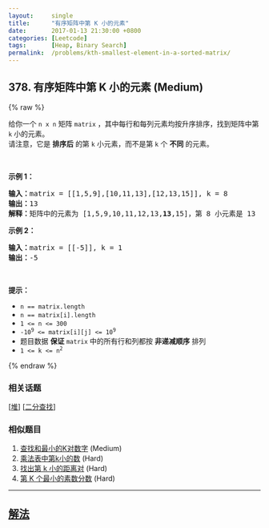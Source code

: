 ```yaml
---
layout:     single
title:      "有序矩阵中第 K 小的元素"
date:       2017-01-13 21:30:00 +0800
categories: [Leetcode]
tags:       [Heap, Binary Search]
permalink:  /problems/kth-smallest-element-in-a-sorted-matrix/
---
```


## 378. 有序矩阵中第 K 小的元素 (Medium)

{% raw %}

<p>给你一个 <code>n x n</code><em> </em>矩阵 <code>matrix</code> ，其中每行和每列元素均按升序排序，找到矩阵中第 <code>k</code> 小的元素。<br />
请注意，它是 <strong>排序后</strong> 的第 <code>k</code> 小元素，而不是第 <code>k</code> 个 <strong>不同</strong> 的元素。</p>

<p> </p>

<p><strong>示例 1：</strong></p>

<pre>
<strong>输入：</strong>matrix = [[1,5,9],[10,11,13],[12,13,15]], k = 8
<strong>输出：</strong>13
<strong>解释：</strong>矩阵中的元素为 [1,5,9,10,11,12,13,<strong>13</strong>,15]，第 8 小元素是 13
</pre>

<p><strong>示例 2：</strong></p>

<pre>
<strong>输入：</strong>matrix = [[-5]], k = 1
<strong>输出：</strong>-5
</pre>

<p> </p>

<p><strong>提示：</strong></p>

<ul>
	<li><code>n == matrix.length</code></li>
	<li><code>n == matrix[i].length</code></li>
	<li><code>1 <= n <= 300</code></li>
	<li><code>-10<sup>9</sup> <= matrix[i][j] <= 10<sup>9</sup></code></li>
	<li>题目数据 <strong>保证</strong> <code>matrix</code> 中的所有行和列都按 <strong>非递减顺序</strong> 排列</li>
	<li><code>1 <= k <= n<sup>2</sup></code></li>
</ul>

{% endraw %}

### 相关话题
  [[堆](https://github.com/openset/leetcode/tree/master/tag/heap/README.md)]
  [[二分查找](https://github.com/openset/leetcode/tree/master/tag/binary-search/README.md)]

### 相似题目
  1. [查找和最小的K对数字](/problems/find-k-pairs-with-smallest-sums) (Medium)
  1. [乘法表中第k小的数](/problems/kth-smallest-number-in-multiplication-table) (Hard)
  1. [找出第 k 小的距离对](/problems/find-k-th-smallest-pair-distance) (Hard)
  1. [第 K 个最小的素数分数](/problems/k-th-smallest-prime-fraction) (Hard)

---

## [解法](https://github.com/openset/leetcode/tree/master/problems/kth-smallest-element-in-a-sorted-matrix)
